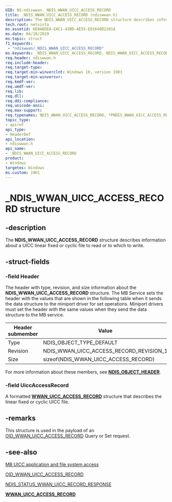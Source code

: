 ```yaml
---
UID: NS:ndiswwan._NDIS_WWAN_UICC_ACCESS_RECORD
title: _NDIS_WWAN_UICC_ACCESS_RECORD (ndiswwan.h)
description: The NDIS_WWAN_UICC_ACCESS_RECORD structure describes information about a UICC linear fixed or cyclic file to read or to which to write. 
tech.root: netvista
ms.assetid: 6E0A8DEA-EAC1-43BD-AE55-E01640D2201A
ms.date: 04/10/2019
ms.topic: struct
f1_keywords:
 - "ndiswwan/_NDIS_WWAN_UICC_ACCESS_RECORD"
ms.keywords: _NDIS_WWAN_UICC_ACCESS_RECORD, NDIS_WWAN_UICC_ACCESS_RECORD, *PNDIS_WWAN_UICC_ACCESS_RECORD, 
req.header: ndiswwan.h
req.include-header:
req.target-type:
req.target-min-winverclnt: Windows 10, version 1903
req.target-min-winversvr:
req.kmdf-ver:
req.umdf-ver:
req.lib:
req.dll:
req.ddi-compliance:
req.unicode-ansi:
req.max-support:
req.typenames: NDIS_WWAN_UICC_ACCESS_RECORD, *PNDIS_WWAN_UICC_ACCESS_RECORD
topic_type: 
- apiref
api_type: 
- HeaderDef
api_location: 
- ndiswwan.h
api_name: 
- _NDIS_WWAN_UICC_ACCESS_RECORD
product:
- Windows
targetos: Windows
ms.custom: 19H1
---
```


# _NDIS_WWAN_UICC_ACCESS_RECORD structure

## -description

The **NDIS_WWAN_UICC_ACCESS_RECORD** structure describes information about a UICC linear fixed or cyclic file to read or to which to write. 

## -struct-fields

### -field Header

The header with type, revision, and size information about the **NDIS_WWAN_UICC_ACCESS_RECORD** structure. The MB Service sets the header with the values that are shown in the following table when it sends the data structure to the miniport driver for set operations. Miniport drivers must set the header with the same values when they send the data structure to the MB service.

| Header submember | Value |
| --- | --- |
| Type | NDIS_OBJECT_TYPE_DEFAULT |
| Revision | NDIS_WWAN_UICC_ACCESS_RECORD_REVISION_1 |
| Size | sizeof(NDIS_WWAN_UICC_ACCESS_RECORD) |

For more information about these members, see [**NDIS_OBJECT_HEADER**](../ntddndis/ns-ntddndis-_ndis_object_header.md).
 
### -field UiccAccessRecord

A formatted [**WWAN_UICC_ACCESS_RECORD**](../wwan/ns-wwan-_wwan_uicc_access_record.md) structure that describes the linear fixed or cyclic UICC file.

## -remarks

This structure is used in the payload of an [OID_WWAN_UICC_ACCESS_RECORD](https://docs.microsoft.com/windows-hardware/drivers/network/oid-wwan-uicc-access-record) Query or Set request.

## -see-also

[MB UICC application and file system access](https://docs.microsoft.com/windows-hardware/drivers/network/mb-uicc-application-and-file-system-access)

[OID_WWAN_UICC_ACCESS_RECORD](https://docs.microsoft.com/windows-hardware/drivers/network/oid-wwan-uicc-access-record)

[NDIS_STATUS_WWAN_UICC_RECORD_RESPONSE](https://docs.microsoft.com/windows-hardware/drivers/network/ndis-status-wwan-uicc-record-response)

[**WWAN_UICC_ACCESS_RECORD**](../wwan/ns-wwan-_wwan_uicc_access_record.md)
